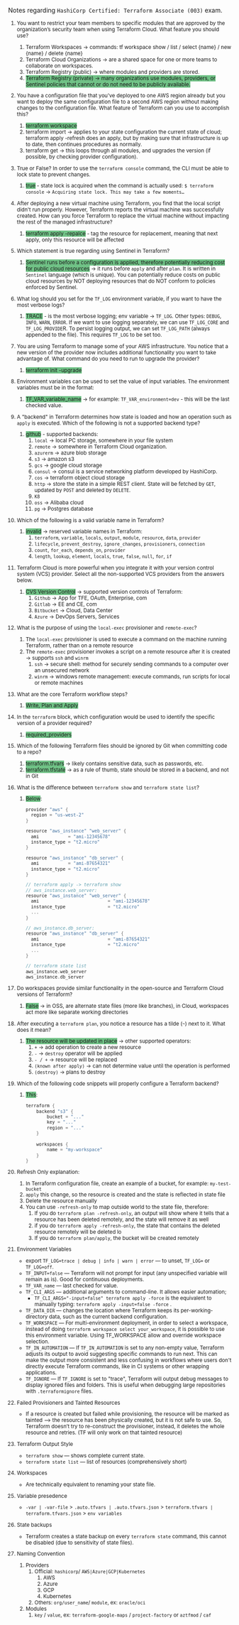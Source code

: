 Notes regarding `HashiCorp Certified: Terraform Associate (003)` exam.

<small>


1. You want to restrict your team members to specific modules that are approved by the organization’s security team when using Terraform Cloud. What feature you should use?
    1. Terraform Workspaces → commands: tf workspace show / list / select {name} / new {name} / delete {name}
    2. Terraform Cloud Organizations → are a shared space for one or more teams to collaborate on workspaces.
    3. Terraform Registry (public) → where modules and providers are stored.
    4. <span style="background-color:#70c286;">Terraform Registry (private) → many organizations use modules, providers, or Sentinel policies that cannot or do not need to be publicly available.</span>

2. You have a configuration file that you've deployed to one AWS region already but you want to deploy the same configuration file to a second AWS region without making changes to the configuration file. What feature of Terraform can you use to accomplish this?
    1. <span style="background-color:#70c286">terraform workspace</span>
    2. terraform import → applies to your state configuration the current state of cloud; terraform apply -refresh does an apply, but by making sure that infrastructure is up to date, then continues procedures as normally.
    3. terraform get → this loops through all modules, and upgrades the version (if possible, by checking provider configuration).

3. True or False? In order to use the `terraform console` command, the CLI must be able to lock state to prevent changes.
    1. <span style="background-color:#70c286">true</span> - state lock is acquired when the command is actually used: `$ terraform console` → `Acquiring state lock. This may take a few moments…`

4. After deploying a new virtual machine using Terraform, you find that the local script didn't run properly. However, Terraform reports the virtual machine was successfully created. How can you force Terraform to replace the virtual machine without impacting the rest of the managed infrastructure?
    1. <span style="background-color:#70c286">terraform apply -repalce</span> - tag the resource for replacement, meaning that next apply, only this resource will be affected

5. Which statement is true regarding using Sentinel in Terraform?
    1. <span style="background-color:#70c286">Sentinel runs before a configuration is applied, therefore potentially reducing cost for public cloud resources</span> → it runs before `apply` and after `plan`. It is written in `Sentinel` language (which is unique). You can potentially reduce costs on public cloud resources by NOT deploying resources that do NOT conform to policies enforced by Sentinel.

6. What log should you set for the `TF_LOG` environment variable, if you want to have the most verbose logs?
    1. <span style="background-color:#70c286">TRACE</span> - is the most verbose logging; env variable → `TF_LOG`.  Other types: `DEBUG`, `INFO`, `WARN`, `ERROR`. If we want to use logging separately, we can use `TF_LOG_CORE` and `TF_LOG_PROVIDE`R. To persist logging output, we can set `TF_LOG_PATH` (always appended to the file). This requires `TF_LOG` to be set too.

7. You are using Terraform to manage some of your AWS infrastructure. You notice that a new version of the provider now includes additional functionality you want to take advantage of. What command do you need to run to upgrade the provider?
    1. <span style="background-color:#70c286">terraform init -upgrade</span>

8. Environment variables can be used to set the value of input variables. The environment variables must be in the format:
    1. <span style="background-color:#70c286">TF_VAR_variable_name</span> → for example: `TF_VAR_environment=dev` - this will be the last checked value.

9. A "backend" in Terraform determines how state is loaded and how an operation such as `apply`  is executed. Which of the following is not a supported backend type?
    1. <span style="background-color:#70c286">github</span> - supported backends: 
        1. `local` → local PC storage, somewhere in your file system
        2. `remote` → somewhere in Terraform Cloud organization.
        3. `azurerm` → azure blob storage
        4. `s3` → amazon s3
        5. `gcs` → google cloud storage
        6. `consul` → consul is a service networking platform developed by HashiCorp.
        7. `cos` → terraform object cloud storage
        8. `http` → store the state in a simple REST client. State will be fetched by `GET`, updated by `POST` and deleted by `DELETE`.
        9. `K8`
        10. `oss` → Alibaba cloud
        11. `pg` → Postgres database

10. Which of the following is a valid variable name in Terraform?
    1. <span style="background-color:#70c286">invalid</span> → reserved variable names in Terraform:
        1. `terraform`, `variable`, `locals`, `output`, `module`, `resource`, `data`, `provider`
        2. `lifecycle`, `prevent_destroy`, `ignore_changes`, `provisioners`, `connection`
        3. `count`, `for_each`, `depends_on`, `provider`
        4. `length`, `lookup`, `element`, `locals`, `true`, `false`, `null`, `for`, `if`

11. Terraform Cloud is more powerful when you integrate it with your version control system (VCS) provider. Select all the non-supported VCS providers from the answers below.
    1. <span style="background-color:#70c286">CVS Version Control</span> → supported version controls of Terraform:
        1. `Github` → App for TFE, OAuth, Enterprise, com
        2. `Gitlab` → EE and CE, com
        3. `Bitbucket` → Cloud, Data Center
        4. `Azure` → DevOps Servers, Services

12. What is the purpose of using the `local-exec` provisioner and `remote-exec`?
    1. The `local-exec` provisioner is used to execute a command on the machine running Terraform, rather than on a remote resource
    2. The `remote-exec` provisioner invokes a script on a remote resource after it is created → supports `ssh` and `winrm`
        1. `ssh` → secure shell: method for securely sending commands to a computer over an unsecured network
        2. `winrm` → windows remote management: execute commands, run scripts for local or remote machines

13. What are the core Terraform workflow steps?
    1. <span style="background-color:#70c286">Write, Plan and Apply</span>

14. In the `terraform` block, which configuration would be used to identify the specific version of a provider required?
    1. <span style="background-color:#70c286">required_providers</span>

15. Which of the following Terraform files should be ignored by Git when committing code to a repo?
    1. <span style="background-color:#70c286">terraform.tfvars</span> → likely contains sensitive data, such as passwords, etc.
    2. <span style="background-color:#70c286">terraform.tfstate</span> → as a rule of thumb, state should be stored in a backend, and not in Git

16. What is the difference between `terraform show` and `terraform state list`?
    1. <span style="background-color:#70c286">Below</span>:
        
        ```scala
        provider "aws" {
          region = "us-west-2"
        }
        
        resource "aws_instance" "web_server" {
          ami           = "ami-12345678"
          instance_type = "t2.micro"
        }
        
        resource "aws_instance" "db_server" {
          ami           = "ami-87654321"
          instance_type = "t2.micro"
        }
        
        // terraform apply -> terraform show
        // aws_instance.web_server:
        resource "aws_instance" "web_server" {
          ami                          = "ami-12345678"
          instance_type                = "t2.micro"
          ...
        }
        
        // aws_instance.db_server:
        resource "aws_instance" "db_server" {
          ami                          = "ami-87654321"
          instance_type                = "t2.micro"
          ...
        }
        
        // terraform state list
        aws_instance.web_server
        aws_instance.db_server
        ```

17. Do workspaces provide similar functionality in the open-source and Terraform Cloud versions of Terraform?
    1. <span style="background-color:#70c286">False</span> → in OSS, are alternate state files (more like branches), in Cloud, workspaces act more like separate working directories

18. After executing a `terraform plan`, you notice a resource has a tilde (`~`) next to it. What does it mean?
    1. <span style="background-color:#70c286">The resource will be updated in place</span> → other supported operators:
        1. `+` → add operation to create a new resource
        2. `-` → `destroy` operator will be applied
        3. `- / +` → resource will be replaced
        4. `(known after apply)` → can not determine value until the operation is performed
        5. `(destroy)` → plans to destroy

19. Which of the following code snippets will properly configure a Terraform backend?
    1. <span style="background-color:#70c286">This</span>:
        ```scala
        terraform {
            backend "s3" {
                bucket = "..."
                key = "..."
                region = "..."
            }
            
            workspaces {
                name = "my-workspace"
            }
        }
        ```

20. Refresh Only explanation:
    1. In Terraform configuration file, create an example of a bucket, for example: `my-test-bucket`
    2. `apply` this change, so the resource is created and the state is reflected in state file
    3. Delete the resource manually
    4. You can use `-refresh-only` to map outside world to the state file, therefore:
        1. If you do `terraform plan -refresh-only`, an output will show where it tells that a resource has been deleted remotely, and the state will remove it as well
        2. if you do `terraform apply -refresh-only`, the state that contains the deleted resource remotely will be deleted lo
        3. If you do `terraform plan/apply`, the bucket will be created remotely

21. Environment Variables
    - export `TF_LOG=trace | debug | info | warn | error`   — to unset, `TF_LOG=` or `TF_LOG=off`.
    - `TF_INPUT=false` — Terraform will not prompt for input (any unspecified variable will remain as is). Good for continuous deployments.
    - `TF_VAR_name` — last checked for value.
    - `TF_CLI_ARGS` — additional arguments to command-line. It allows easier automation;
        - `TF_CLI_ARGS="-input=false" terraform apply -force` is the equivalent to manually typing: `terraform apply -input=false -force` .
    - `TF_DATA_DIR` — changes the location where Terraform keeps its per-working-directory data, such as the current backend configuration.
    - `TF_WORKSPACE` — For multi-environment deployment, in order to select a workspace, instead of doing `terraform workspace select your_workspace`, it is possible to use this environment variable. Using TF_WORKSPACE allow and override workspace selection.
    - `TF_IN_AUTOMATION` — If `TF_IN_AUTOMATION` is set to any non-empty value, Terraform adjusts its output to avoid suggesting specific commands to run next. This can make the output more consistent and less confusing in workflows where users don't directly execute Terraform commands, like in CI systems or other wrapping applications.
    - `TF_IGNORE` — If `TF_IGNORE` is set to "trace", Terraform will output debug messages to display ignored files and folders. This is useful when debugging large repositories with `.terraformignore` files.

22. Failed Provisioners and Tainted Resources
    - If a resource is created but failed while provisioning, the resource will be marked as tainted —> the resource has been physically created, but it is not safe to use. So, Terraform doesn’t try to re-construct the provisioner, instead, it deletes the whole resource and retries. (TF will only work on that tainted resource)

23. Terraform Output Style
    - `terraform show` — shows complete current state.
    - `terraform state list` — list of resources (comprehensively short)

24. Workspaces
    - Are technically equivalent to renaming your state file.

25. Variable presedence
    - `-var | -var-file` > `.auto.tfvars | .auto.tfvars.json` > `terraform.tfvars | terraform.tfvars.json` > `env variables`

26. State backups
    - Terraform creates a state backup on every `terraform state` command, this cannot be disabled (due to sensitivity of state files).

27. Naming Convention
    1. Providers
        1. Official: `hashicorp`/ `AWS|Azure|GCP|Kubernetes`
            1. AWS
            2. Azure
            3. GCP
            4. Kubernetes
        2. Others: `org/user_name`/ `module`, ex: `oracle/oci`
    2. Modules
        1. `key` / `value`, ex: `terraform-google-maps` / `project-factory` or `aztfmod` / `caf`


</small>
